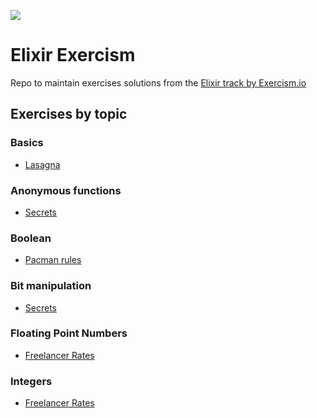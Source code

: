 <p align="left">
   <img src="https://dg8krxphbh767.cloudfront.net/tracks/elixir.svg" />
</p>

# Elixir Exercism

Repo to maintain exercises solutions from the [Elixir track by Exercism.io](https://exercism.org/tracks/elixir)

## Exercises by topic
### Basics
- [Lasagna](./lasagna)
### Anonymous functions
- [Secrets](./secrets)
### Boolean
- [Pacman rules](./pacman-rules)
### Bit manipulation
- [Secrets](./secrets)
### Floating Point Numbers
- [Freelancer Rates](./freelancer-rates)
### Integers
- [Freelancer Rates](./freelancer-rates)
